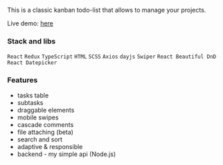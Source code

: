 This is a classic kanban todo-list that allows to manage your projects.

Live demo: [here](https://kaa88.alwaysdata.net/todolist_2)

### Stack and libs
`React` `Redux` `TypeScript` `HTML` `SCSS` `Axios` `dayjs` `Swiper` `React Beautiful DnD` `React Datepicker`

### Features
- tasks table
- subtasks
- draggable elements
- mobile swipes
- cascade comments
- file attaching (beta)
- search and sort
- adaptive & responsible
- backend - my simple api (Node.js)

